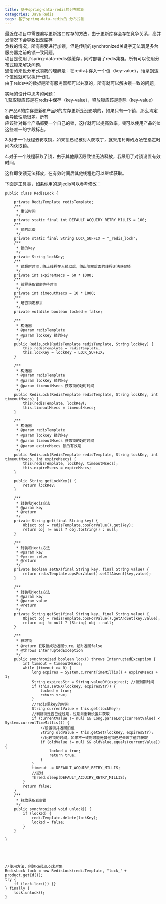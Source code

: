 ```yaml
---
title: 基于spring-data-redis的分布式锁
categories: Java Redis
tags: 基于spring-data-redis的 分布式锁
---
```

最近在项目中需要编写更新接口库存的方法，由于更新库存会存在竞争关系，高并发情况下会导致出现库存  
负数的情况，所有需要进行加锁，但是传统的synchronized关键字无法满足多台服务器之前的锁一致问题。  
项目是使用了spring-data-redis做缓存，同时部署了redis集群。所有可以使用分布式锁来解决问题。  
通俗的来说分布式锁我的理解是：在redis中存入一个值（key-value），谁拿到这个值谁就可以执行代码。  
由于reids中的数据是所有服务器都可以共享的，所有就可以解决锁一致的问题。  
  
  
实际的设计中思考的问题：  
1.获取锁应该是在redis中保存（key-value），释放锁应该是删除（key-value）  
  
  
2.产品A的库存更新和产品B的库存更新是没影响的，如果只有一个锁，那么肯定会导致性能很差。所有  
应该针对每个产品都要一个自己的锁，这样就可以提高效率。锁可以使用产品的Id这些唯一的字段标志。  
  
  
3.对于一个线程去获取锁，如果锁已经被别人获取了，就采用轮询的方法在指定时间内获取锁。  
  
  
4.对于一个线程获取了锁，由于其他原因导致锁无法释放，我采用了对锁设置有效时间，  

这样即使锁无法释放，在有效时间后其他线程也可以继续获取。

下面是工具类，如果你用的是jedis可以参考修改：

    
    
    public class RedisLock {
    
        private RedisTemplate redisTemplate;
        /**
         * 重试时间
         */
        private static final int DEFAULT_ACQUIRY_RETRY_MILLIS = 100;
        /**
         * 锁的后缀
         */
        private static final String LOCK_SUFFIX = "_redis_lock";
        /**
         * 锁的key
         */
        private String lockKey;
        /**
         * 锁超时时间，防止线程在入锁以后，防止阻塞后面的线程无法获取锁
         */
        private int expireMsecs = 60 * 1000;
        /**
         * 线程获取锁的等待时间
         */
        private int timeoutMsecs = 10 * 1000;
        /**
         * 是否锁定标志
         */
        private volatile boolean locked = false;
    
        /**
         * 构造器
         * @param redisTemplate
         * @param lockKey 锁的key
         */
        public RedisLock(RedisTemplate redisTemplate, String lockKey) {
            this.redisTemplate = redisTemplate;
            this.lockKey = lockKey + LOCK_SUFFIX;
        }
    
        /**
         * 构造器
         * @param redisTemplate
         * @param lockKey 锁的key
         * @param timeoutMsecs 获取锁的超时时间
         */
        public RedisLock(RedisTemplate redisTemplate, String lockKey, int timeoutMsecs) {
            this(redisTemplate, lockKey);
            this.timeoutMsecs = timeoutMsecs;
        }
    
        /**
         * 构造器
         * @param redisTemplate
         * @param lockKey 锁的key
         * @param timeoutMsecs 获取锁的超时时间
         * @param expireMsecs 锁的有效期
         */
        public RedisLock(RedisTemplate redisTemplate, String lockKey, int timeoutMsecs, int expireMsecs) {
            this(redisTemplate, lockKey, timeoutMsecs);
            this.expireMsecs = expireMsecs;
        }
    
        public String getLockKey() {
            return lockKey;
        }
    
        /**
         * 封装和jedis方法
         * @param key
         * @return
         */
        private String get(final String key) {
            Object obj = redisTemplate.opsForValue().get(key);
            return obj != null ? obj.toString() : null;
        }
    
        /**
         * 封装和jedis方法
         * @param key
         * @param value
         * @return
         */
        private boolean setNX(final String key, final String value) {
            return redisTemplate.opsForValue().setIfAbsent(key,value);
        }
    
        /**
         * 封装和jedis方法
         * @param key
         * @param value
         * @return
         */
        private String getSet(final String key, final String value) {
            Object obj = redisTemplate.opsForValue().getAndSet(key,value);
            return obj != null ? (String) obj : null;
        }
    
        /**
         * 获取锁
         * @return 获取锁成功返回ture，超时返回false
         * @throws InterruptedException
         */
        public synchronized boolean lock() throws InterruptedException {
            int timeout = timeoutMsecs;
            while (timeout >= 0) {
                long expires = System.currentTimeMillis() + expireMsecs + 1;
                String expiresStr = String.valueOf(expires); //锁到期时间
                if (this.setNX(lockKey, expiresStr)) {
                    locked = true;
                    return true;
                }
                //redis里key的时间
                String currentValue = this.get(lockKey);
                //判断锁是否已经过期，过期则重新设置并获取
                if (currentValue != null && Long.parseLong(currentValue) < System.currentTimeMillis()) {
                	//设置锁并返回旧值
                    String oldValue = this.getSet(lockKey, expiresStr);
                    //比较锁的时间，如果不一致则可能是其他锁已经修改了值并获取
                    if (oldValue != null && oldValue.equals(currentValue)) {
                        locked = true;
                        return true;
                    }
                }
                timeout -= DEFAULT_ACQUIRY_RETRY_MILLIS;
                //延时
                Thread.sleep(DEFAULT_ACQUIRY_RETRY_MILLIS);
            }
            return false;
        }
        /**
         * 释放获取到的锁
         */
        public synchronized void unlock() {
            if (locked) {
                redisTemplate.delete(lockKey);
                locked = false;
            }
        }
    
    }

  

    
    
    //使用方法，创建RedisLock对象
    RedisLock lock = new RedisLock(redisTemplate, "lock_" + product.getId());
    try {
    	if (lock.lock()) {}
    } finally {
    	lock.unlock();
    }
    

  
  

